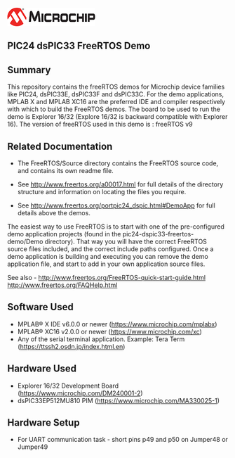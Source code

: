 ![image](../../../images/microchip.jpg) 

## PIC24 dsPIC33 FreeRTOS Demo

## Summary

This repository contains the freeRTOS demos for Microchip device families like PIC24, dsPIC33E, dsPIC33F and dsPIC33C.
For the demo applications, MPLAB X and MPLAB XC16 are the preferred IDE and compiler respectively with which to build the FreeRTOS demos. 
The board to be used to run the demo is Explorer 16/32 (Explore 16/32 is backward compatible with Explorer 16).
The version of freeRTOS used in this demo is : freeRTOS v9

## Related Documentation

+ The FreeRTOS/Source directory contains the FreeRTOS source code, and contains
  its own readme file.

+ See http://www.freertos.org/a00017.html for full details of the directory 
  structure and information on locating the files you require.
  
+ See http://www.freertos.org/portpic24_dspic.html#DemoApp for full details above the demos.
  
The easiest way to use FreeRTOS is to start with one of the pre-configured demo 
application projects (found in the pic24-dspic33-freertos-demo/Demo directory).  That way you will
have the correct FreeRTOS source files included, and the correct include paths
configured.  Once a demo application is building and executing you can remove
the demo application file, and start to add in your own application source
files.

See also -
http://www.freertos.org/FreeRTOS-quick-start-guide.html
http://www.freertos.org/FAQHelp.html

## Software Used 

- MPLAB® X IDE v6.0.0 or newer (https://www.microchip.com/mplabx)
- MPLAB® XC16 v2.0.0 or newer (https://www.microchip.com/xc) 
- Any of the serial terminal application. Example: Tera Term (https://ttssh2.osdn.jp/index.html.en)


## Hardware Used

- Explorer 16/32 Development Board (https://www.microchip.com/DM240001-2)
- dsPIC33EP512MU810 PIM (https://www.microchip.com/MA330025-1)

## Hardware Setup
- For UART communication task - short pins p49 and p50 on Jumper48 or Jumper49

